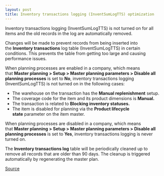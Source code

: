```yaml
---
layout: post
title: Inventory transactions logging (InventSumLogTTS) optimization
---
```


Inventory transactions logging (InventSumLogTTS) is not turned on for all items and the old records in the log are automatically removed.

Changes will be made to prevent records from being inserted into the **Inventory transactions** log table (InventSumLogTTS) in certain conditions. This prevents the table from getting too large and causing performance issues.

When planning processes are enabled in a company, which means that **Master planning > Setup > Master planning parameters > Disable all planning processes** is set to **No**, inventory transactions logging (InventSumLogTTS) is not turned on in the following cases:

- The warehouse on the transaction has the **Manual replenishment** setup.
- The coverage code for the item and its product dimensions is **Manual.**
- The transaction is related to **Blocking inventory statuses.**
- The item is disabled for planning via the **Product lifecycle state** parameter on the item master.

When planning processes are disabled in a company, which means that **Master planning > Setup > Master planning parameters > Disable all planning processes** is set to **Yes**, inventory transactions logging is never turned on.

The **Inventory transactions log** table will be periodically cleaned up to remove all records that are older than 90 days. The cleanup is triggered automatically by regenerating the master plan.

[Source](https://roadmap.dynamics.com)
